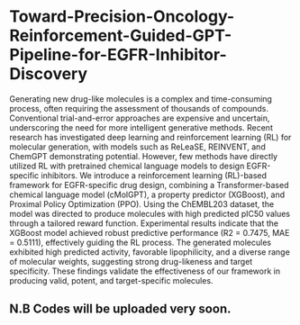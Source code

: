 # Toward-Precision-Oncology-Reinforcement-Guided-GPT-Pipeline-for-EGFR-Inhibitor-Discovery
Generating new drug-like molecules is a complex and time-consuming process, often requiring the assessment of thousands of compounds. Conventional trial-and-error approaches are expensive and uncertain, underscoring the need for more intelligent generative methods. Recent research has investigated deep learning and reinforcement learning (RL) for molecular generation, with models such as ReLeaSE, REINVENT, and ChemGPT demonstrating potential. However, few methods have directly utilized RL with pretrained chemical language models to design EGFR-specific inhibitors. We introduce a reinforcement learning (RL)-based framework for EGFR-specific drug design, combining a Transformer-based chemical language model (cMolGPT), a property predictor (XGBoost), and Proximal Policy Optimization (PPO). Using the ChEMBL203 dataset, the model was directed to produce molecules with high predicted pIC50 values through a tailored reward function. Experimental results indicate that the XGBoost model achieved robust predictive performance (R2 = 0.7475, MAE = 0.5111), effectively guiding the RL process. The generated molecules exhibited high predicted activity, favorable lipophilicity, and a diverse range of molecular weights, suggesting strong drug-likeness and target specificity. These findings validate the effectiveness of our framework in producing valid, potent, and target-specific molecules.


## N.B Codes will be uploaded very soon.
